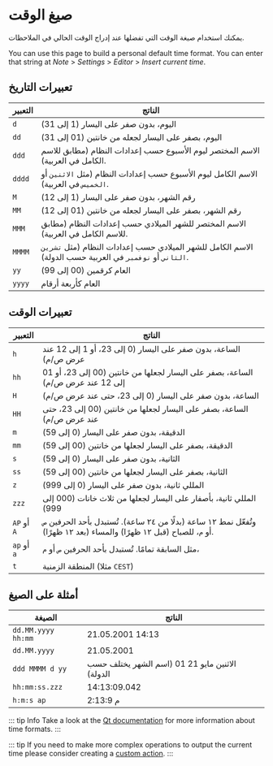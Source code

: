 # صيغ الوقت

يمكنك استخدام صيغة الوقت التي تفضلها عند إدراج الوقت الحالي في الملاحظات.

You can use this page to build a personal default time format. You can enter that string at _Note_ > _Settings_ > _Editor_ > _Insert current time_.

## تعبيرات التاريخ

| التعبير | الناتج                                                                                                 |
| ------- | ------------------------------------------------------------------------------------------------------ |
| `d`     | اليوم، بدون صفر على اليسار (1 إلى 31)                                                                  |
| `dd`    | اليوم، بصفر على اليسار لجعله من خانتين (01 إلى 31)                                                     |
| `ddd`   | الاسم المختصر ليوم الأسبوع حسب إعدادات النظام (مطابق للاسم الكامل في العربية).                         |
| `dddd`  | الاسم الكامل ليوم الأسبوع حسب إعدادات النظام (مثل `الاثنين` أو `الخميس` في العربية).                   |
| `M`     | رقم الشهر، بدون صفر على اليسار (1 إلى 12)                                                              |
| `MM`    | رقم الشهر، بصفر على اليسار لجعله من خانتين (01 إلى 12)                                                 |
| `MMM`   | الاسم المختصر للشهر الميلادي حسب إعدادات النظام (مطابق للاسم الكامل في العربية).                       |
| `MMMM`  | الاسم الكامل للشهر الميلادي حسب إعدادات النظام (مثل `تشرين الثاني` أو `نوفمبر` في العربية حسب الدولة). |
| `yy`    | العام كرقمين (00 إلى 99)                                                                               |
| `yyyy`  | العام كأربعة أرقام                                                                                     |

## تعبيرات الوقت

| التعبير     | الناتج                                                                                                                 |
| ----------- | ---------------------------------------------------------------------------------------------------------------------- |
| `h`         | الساعة، بدون صفر على اليسار (0 إلى 23، أو 1 إلى 12 عند عرض ص/م)                                                        |
| `hh`        | الساعة، بصفر على اليسار لجعلها من خانتين (00 إلى 23، أو 01 إلى 12 عند عرض ص/م)                                         |
| `H`         | الساعة، بدون صفر على اليسار (0 إلى 23، حتى عند عرض ص/م)                                                                |
| `HH`        | الساعة، بصفر على اليسار لجعلها من خانتين (00 إلى 23، حتى عند عرض ص/م)                                                  |
| `m`         | الدقيقة، بدون صفر على اليسار (0 إلى 59)                                                                                |
| `mm`        | الدقيقة، بصفر على اليسار لجعلها من خانتين (00 إلى 59)                                                                  |
| `s`         | الثانية، بدون صفر على اليسار (0 إلى 59)                                                                                |
| `ss`        | الثانية، بصفر على اليسار لجعلها من خانتين (00 إلى 59)                                                                  |
| `z`         | المللي ثانية، بدون صفر على اليسار (0 إلى 999)                                                                          |
| `zzz`       | المللي ثانية، بأصفار على اليسار لجعلها من ثلاث خانات (000 إلى 999)                                                     |
| `AP` أو `A` | وتُفعّل نمط ١٢ ساعة (بدلًا من ٢٤ ساعة). تُستبدل بأحد الحرفين `ص` أو `م`، للصباح (قبل ١٢ ظهرًا) والمساء (بعد ١٢ ظهرًا). |
| `ap` أو `a` | مثل السابقة تمامًا. تُستبدل بأحد الحرفين `ص` أو `م`،                                                                   |
| `t`         | المنطقة الزمنية (مثلا `CEST`)                                                                                          |

## أمثلة على الصيغ

| الصيغة             | الناتج                                          |
| ------------------ | ----------------------------------------------- |
| `dd.MM.yyyy hh:mm` | 21.05.2001 14:13                                |
| `dd.MM.yyyy`       | 21.05.2001                                      |
| `ddd MMMM d yy`    | الاثنين مايو 21 01 (اسم الشهر يختلف حسب الدولة) |
| `hh:mm:ss.zzz`     | 14:13:09.042                                    |
| `h:m:s ap`         | 2:13:9 م                                        |

::: tip Info Take a look at the [Qt documentation](http://doc.qt.io/qt-5/qdatetime.html#toString) for more information about time formats. :::

::: tip If you need to make more complex operations to output the current time please consider creating a [custom action](../scripting/methods-and-objects.md#registering-a-custom-action). :::
